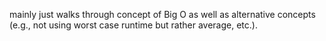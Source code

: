 mainly just walks through concept of Big O as well as alternative concepts (e.g., not using worst case runtime but rather average, etc.).

